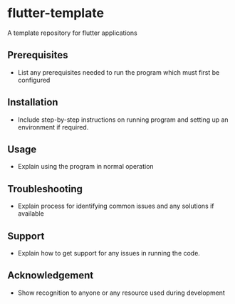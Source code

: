 # flutter-template
A template repository for flutter applications

## Prerequisites
- List any prerequisites needed to run the program which must first be configured

## Installation
- Include step-by-step instructions on running program and setting up an environment if required.

## Usage
- Explain using the program in normal operation

## Troubleshooting
- Explain process for identifying common issues and any solutions if available

## Support
- Explain how to get support for any issues in running the code.

## Acknowledgement
- Show recognition to anyone or any resource used during development
